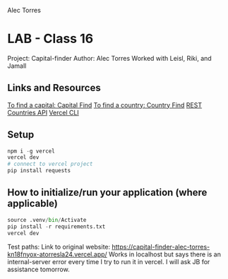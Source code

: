 Alec Torres 
# LAB - Class 16
Project: Capital-finder
Author: Alec Torres
Worked with Leisl, Riki, and Jamall
## Links and Resources
[To find a capital: Capital Find](api/capital_finder.py)
[To find a country: Country Find](api/country_finder.py)
[REST Countries API](https://restcountries.com/#rest-countries)
[Vercel CLI](https://vercel.com/docs/concepts/deployments/overview#vercel-cli)
## Setup
```python
npm i -g vercel
vercel dev
# connect to vercel project
pip install requests
```
## How to initialize/run your application (where applicable)
```python
source .venv/bin/Activate
pip install -r requirements.txt
vercel dev
```
Test paths:
Link to original website: https://capital-finder-alec-torres-kn18fnyox-atorresla24.vercel.app/
Works in localhost but says there is an internal-server error every time I try to run it in vercel. I will ask JB for assistance tomorrow.